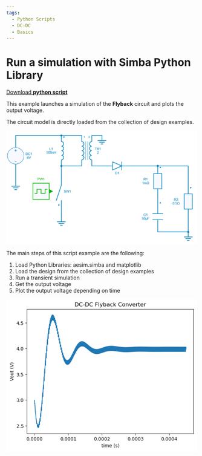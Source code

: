 ```yaml
---
tags:
  - Python Scripts
  - DC-DC
  - Basics
---
```


# Run a simulation with Simba Python Library

[Download **python script**](1.%20Run%20Simulation.py)


This example launches a simulation of the **Flyback** circuit and plots the output voltage.

The circuit model is directly loaded from the collection of design examples.

![Flyback circuit](fig/flyback.png)

The main steps of this script example are the following:

1. Load Python Libraries: aesim.simba and matplotlib
2. Load the design from the collection of design examples
3. Run a transient simulation
4. Get the output voltage
5. Plot the output voltage depending on time


![Output voltage](fig/output_voltage.png)